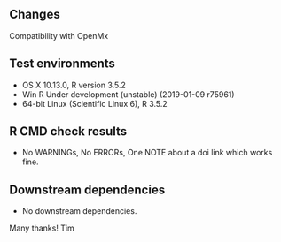 ## Changes

Compatibility with OpenMx

## Test environments
* OS X 10.13.0, R version 3.5.2
* Win R Under development (unstable) (2019-01-09 r75961)
* 64-bit Linux (Scientific Linux 6), R 3.5.2

## R CMD check results
* No WARNINGs, No ERRORs, One NOTE about a doi link which works fine.

## Downstream dependencies
* No downstream dependencies.

Many thanks!
Tim